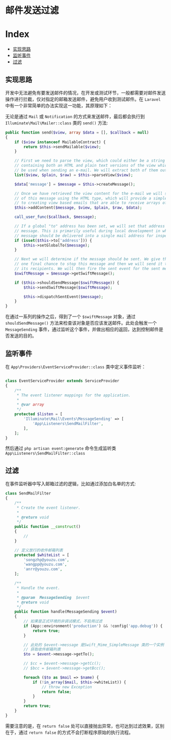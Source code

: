 # 邮件发送过滤

# Index
 - [实现思路](#实现思路)
 - [监听事件](#监听事件)
 - [过滤](#过滤)

## 实现思路
开发中无法避免有要发送邮件的情况，在开发或测试环节，一般都需要对邮件发送操作进行拦截，仅对指定的邮箱发送邮件，避免用户收到测试邮件。在 `Laravel` 中有一个非常简单的办法实现这一功能，其原理如下：


无论是通过 `Mail` 或 `Notification` 的方式来发送邮件，最后都会执行到 `Illuminate\Mail\Mailer::class` 类的 `send()` 方法:

```php
public function send($view, array $data = [], $callback = null)
{
    if ($view instanceof MailableContract) {
        return $this->sendMailable($view);
    }

    // First we need to parse the view, which could either be a string or an array
    // containing both an HTML and plain text versions of the view which should
    // be used when sending an e-mail. We will extract both of them out here.
    list($view, $plain, $raw) = $this->parseView($view);

    $data['message'] = $message = $this->createMessage();

    // Once we have retrieved the view content for the e-mail we will set the body
    // of this message using the HTML type, which will provide a simple wrapper
    // to creating view based emails that are able to receive arrays of data.
    $this->addContent($message, $view, $plain, $raw, $data);

    call_user_func($callback, $message);

    // If a global "to" address has been set, we will set that address on the mail
    // message. This is primarily useful during local development in which each
    // message should be delivered into a single mail address for inspection.
    if (isset($this->to['address'])) {
        $this->setGlobalTo($message);
    }

    // Next we will determine if the message should be sent. We give the developer
    // one final chance to stop this message and then we will send it to all of
    // its recipients. We will then fire the sent event for the sent message.
    $swiftMessage = $message->getSwiftMessage();

    if ($this->shouldSendMessage($swiftMessage)) {
        $this->sendSwiftMessage($swiftMessage);

        $this->dispatchSentEvent($message);
    }
}
```

在通过一系列的操作之后，得到了一个 `$swiftMessage` 对象，通过 `shouldSendMessage()` 方法来检查该对象是否应该发送邮件。此处会触发一个 `MessageSending` 事件，通过监听这个事件，并做出相应的返回，达到控制邮件是否发送的目的。

## 监听事件

在 `App\Providers\EventServiceProvider::class` 类中定义事件监听：

```php

class EventServiceProvider extends ServiceProvider
{
    /**
     * The event listener mappings for the application.
     *
     * @var array
     */
    protected $listen = [
        'Illuminate\Mail\Events\MessageSending' => [
            'App\Listeners\SendMailFilter',
        ],
    ];
}
```

然后通过 `php artisan event:generate` 命令生成监听类 `App\Listeners\SendMailFilter::class`

## 过滤
在事件监听器中写入邮箱过滤的逻辑，比如通过添加白名单的方式:

```php
class SendMailFilter
{
    /**
     * Create the event listener.
     *
     * @return void
     */
    public function __construct()
    {
        //
    }

    // 定义放行的收件邮箱列表
    protected $whiteList = [
        'songzhp@youzu.com',
        'wangpp@youzu.com',
        'anrr@youzu.com',
    ];

    /**
     * Handle the event.
     *
     * @param  MessageSending  $event
     * @return void
     */
    public function handle(MessageSending $event)
    {
        // 如果是正式环境的非调试模式，不启用过滤
        if (App::environment('production') && !config('app.debug')) {
            return true;
        }

        // 此处的 $event->message 是Swift_Mime_SimpleMessage 类的一个实例
        // 获取收件邮箱列表
        $to = $event->message->getTo();

        // $cc = $event->message->getCc();
        // $bcc = $event->message->getBcc();

        foreach ($to as $mail => $name) {
            if (!in_array($mail, $this->whiteList)) {
                // throw new Exception
                return false;
            }
        }
        return true;
    }
}
```

需要注意的是，在 `return false` 处可以直接抛出异常，也可达到过滤效果，区别在于，通过 `return false` 的方式不会打断程序原始的执行流程。